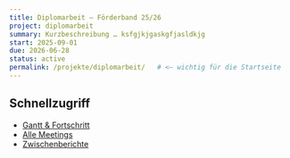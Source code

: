 ```yaml
---
title: Diplomarbeit – Förderband 25/26
project: diplomarbeit
summary: Kurzbeschreibung … ksfgjkjgaskgfjasldkjg
start: 2025-09-01
due: 2026-06-28
status: active
permalink: /projekte/diplomarbeit/   # <— wichtig für die Startseite
---
```


## Schnellzugriff
- [Gantt & Fortschritt](./gantt/)
- [Alle Meetings](./meetings/)
- [Zwischenberichte](./berichte/)
